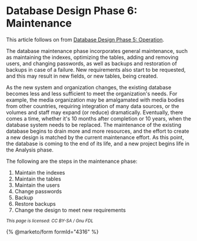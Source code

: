 
# Database Design Phase 6: Maintenance

This article follows on from [Database Design Phase 5: Operation](database-design-phase-5-operation.md).


The database maintenance phase incorporates general maintenance, such as maintaining the indexes, optimizing the tables, adding and removing users, and changing passwords, as well as backups and restoration of backups in case of a failure. New requirements also start to be requested, and this may result in new fields, or new tables, being created.


As the new system and organization changes, the existing database becomes less and less sufficient to meet the organization's needs. For example, the media organization may be amalgamated with media bodies from other countries, requiring integration of many data sources, or the volumes and staff may expand (or reduce) dramatically. Eventually, there comes a time, whether it's 10 months after completion or 10 years, when the database system needs to be replaced. The maintenance of the existing database begins to drain more and more resources, and the effort to create a new design is matched by the current maintenance effort. As this point, the database is coming to the end of its life, and a new project begins life in the Analysis phase.


The following are the steps in the maintenance phase:


1. Maintain the indexes
1. Maintain the tables
1. Maintain the users
1. Change passwords
1. Backup
1. Restore backups
1. Change the design to meet new requirements


<sub>_This page is licensed: CC BY-SA / Gnu FDL_</sub>


{% @marketo/form formId="4316" %}
